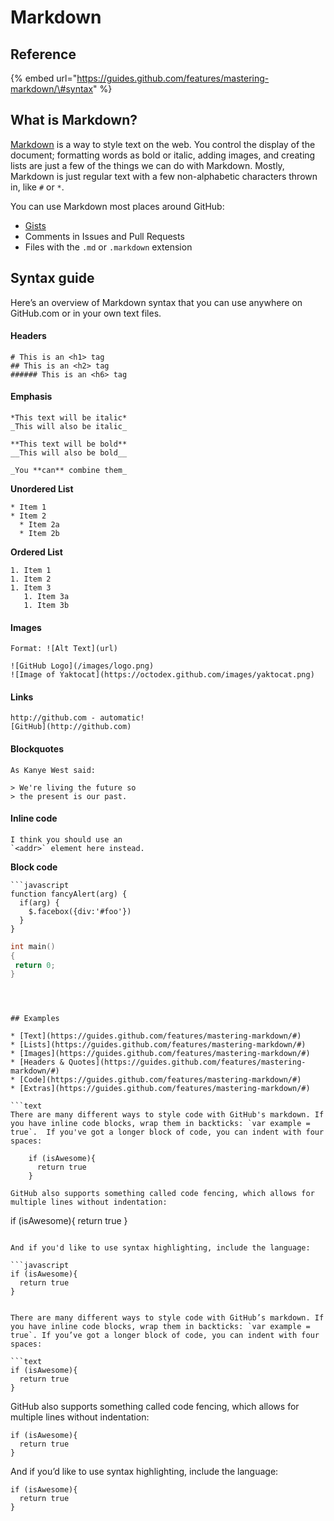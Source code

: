 # Markdown

## Reference

{% embed url="https://guides.github.com/features/mastering-markdown/\#syntax" %}

## What is Markdown?

[Markdown](http://daringfireball.net/projects/markdown/) is a way to style text on the web. You control the display of the document; formatting words as bold or italic, adding images, and creating lists are just a few of the things we can do with Markdown. Mostly, Markdown is just regular text with a few non-alphabetic characters thrown in, like `#` or `*`.

You can use Markdown most places around GitHub:

* [Gists](https://gist.github.com/)
* Comments in Issues and Pull Requests
* Files with the `.md` or `.markdown` extension

## Syntax guide

Here’s an overview of Markdown syntax that you can use anywhere on GitHub.com or in your own text files.

#### Headers

```text
# This is an <h1> tag
## This is an <h2> tag
###### This is an <h6> tag
```

#### Emphasis

```text
*This text will be italic*
_This will also be italic_

**This text will be bold**
__This will also be bold__

_You **can** combine them_
```

**Unordered List**

```text
* Item 1
* Item 2
  * Item 2a
  * Item 2b
```

**Ordered List**

```text
1. Item 1
1. Item 2
1. Item 3
   1. Item 3a
   1. Item 3b
```

#### Images

```text
Format: ![Alt Text](url)

![GitHub Logo](/images/logo.png)
![Image of Yaktocat](https://octodex.github.com/images/yaktocat.png)
```

#### Links

```text
http://github.com - automatic!
[GitHub](http://github.com)
```

#### Blockquotes

```text
As Kanye West said:

> We're living the future so
> the present is our past.
```

#### Inline code

```text
I think you should use an
`<addr>` element here instead.
```

**Block code**

```text
```javascript
function fancyAlert(arg) {
  if(arg) {
    $.facebox({div:'#foo'})
  }
}
```


```C
int main()
{
 return 0;
}
```
```



## Examples

* [Text](https://guides.github.com/features/mastering-markdown/#)
* [Lists](https://guides.github.com/features/mastering-markdown/#)
* [Images](https://guides.github.com/features/mastering-markdown/#)
* [Headers & Quotes](https://guides.github.com/features/mastering-markdown/#)
* [Code](https://guides.github.com/features/mastering-markdown/#)
* [Extras](https://guides.github.com/features/mastering-markdown/#)

```text
There are many different ways to style code with GitHub's markdown. If you have inline code blocks, wrap them in backticks: `var example = true`.  If you've got a longer block of code, you can indent with four spaces:

    if (isAwesome){
      return true
    }

GitHub also supports something called code fencing, which allows for multiple lines without indentation:

```
if (isAwesome){
  return true
}
```

And if you'd like to use syntax highlighting, include the language:

```javascript
if (isAwesome){
  return true
}
```
```

There are many different ways to style code with GitHub’s markdown. If you have inline code blocks, wrap them in backticks: `var example = true`. If you’ve got a longer block of code, you can indent with four spaces:

```text
if (isAwesome){
  return true
}
```

GitHub also supports something called code fencing, which allows for multiple lines without indentation:

```text
if (isAwesome){
  return true
}
```

And if you’d like to use syntax highlighting, include the language:

```text
if (isAwesome){
  return true
}
```

